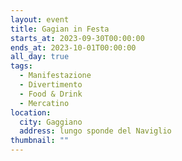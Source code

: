 ```yaml
---
layout: event
title: Gagian in Festa
starts_at: 2023-09-30T00:00:00
ends_at: 2023-10-01T00:00:00
all_day: true
tags:
  - Manifestazione
  - Divertimento
  - Food & Drink
  - Mercatino
location:
  city: Gaggiano
  address: lungo sponde del Naviglio
thumbnail: ""
---
```


